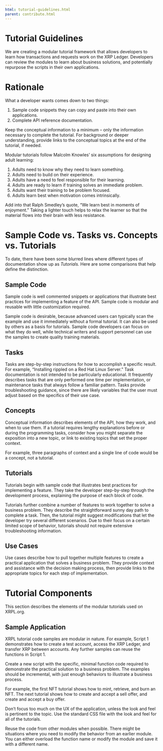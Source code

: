```yaml
---
html: tutorial-guidelines.html
parent: contribute.html
---
```

# Tutorial Guidelines

We are creating a modular tutorial framework that allows developers to learn how transactions and requests work on the XRP Ledger. Developers can review the modules to learn about business solutions, and potentially repurpose the scripts in their own applications.


# Rationale

What a developer wants comes down to two things:

1. Sample code snippets they can copy and paste into their own applications.
2. Complete API reference documentation.

Keep the conceptual information to a minimum – only the information necessary to complete the tutorial. For background or deeper understanding, provide links to the conceptual topics at the end of the tutorial, if needed.

Modular tutorials follow Malcolm Knowles’ six assumptions for designing adult learning:

1. Adults need to know why they need to learn something.
2. Adults need to build on their experience.
3. Adults have a need to feel responsible for their learning.
4. Adults are ready to learn if training solves an immediate problem.
5. Adults want their training to be problem focused.
6. Adults learn best when motivation comes intrinsically.

Add into that Ralph Smedley’s quote, “We learn best in moments of enjoyment.” Taking a lighter touch helps to relax the learner so that the material flows into their brain with less resistance.


# Sample Code vs. Tasks vs. Concepts vs. Tutorials

To date, there have been some blurred lines where different types of documentation show up as _Tutorials._ Here are some comparisons that help define the distinction.


## Sample Code

Sample code is well commented snippets or applications that illustrate best practices for implementing a feature of the API. Sample code is modular and reusable with little customization required. 

Sample code is desirable, because advanced users can typically scan the example and use it immediately without a formal tutorial. It can also be used by others as a basis for tutorials. Sample code developers can focus on what they do well, while technical writers and support personnel can use the samples to create quality training materials.


## Tasks

Tasks are step-by-step instructions for how to accomplish a specific result. For example, “Installing rippled on a Red Hat Linux Server.” Task documentation is not intended to be particularly educational. It frequently describes tasks that are only performed one time per implementation, or maintenance tasks that always follow a familiar pattern. Tasks provide troubleshooting guidance, since there are likely variables that the user must adjust based on the specifics of their use case.


## Concepts

Conceptual information describes elements of the API, how they work, and when to use them. If a tutorial requires lengthy explanations before or during the programming tasks, consider how you might separate the exposition into a new topic, or link to existing topics that set the proper context. 

For example, three paragraphs of context and a single line of code would be a concept, not a tutorial.


## Tutorials

Tutorials begin with sample code that illustrates best practices for implementing a feature. They take the developer step-by-step through the development process, explaining the purpose of each block of code.

Tutorials further combine a number of features to work together to solve a business problem. They describe the straightforward sunny day path to complete a task. Then, the tutorial might suggest modifications that let the developer try several different scenarios. Due to their focus on a certain limited scope of behavior, tutorials should not require extensive troubleshooting information.


## Use Cases

Use cases describe how to pull together multiple features to create a practical application that solves a business problem. They provide context and assistance with the decision making process, then provide links to the appropriate topics for each step of implementation. 


# Tutorial Components

This section describes the elements of the modular tutorials used on XRPL.org.


## Sample Application

XRPL tutorial code samples are modular in nature. For example, Script 1 demonstrates how to create a test account, access the XRP Ledger, and transfer XRP between accounts. Any further samples can reuse the functions in Script 1.

Create a new script with the specific, minimal function code required to demonstrate the practical solution to a business problem. The examples should be incremental, with just enough behaviors to illustrate a business process.

For example, the first NFT tutorial shows how to mint, retrieve, and burn an NFT. The next tutorial shows how to create and accept a sell offer, and create and accept a buy offer.

Don’t focus too much on the UX of the application, unless the look and feel is pertinent to the topic. Use the standard CSS file with the look and feel for all of the tutorials.

Reuse the code from other modules when possible. There might be situations where you need to modify the behavior from an earlier module. You can either overload the function name or modify the module and save it with a different name.


